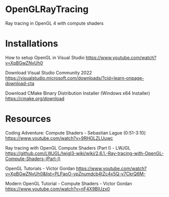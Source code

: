 # OpenGLRayTracing
Ray tracing in OpenGL 4 with compute shaders

# Installations
How to setup OpenGL in Visual Studio
https://www.youtube.com/watch?v=XpBGwZNyUh0

Download Visual Studio Community 2022
https://visualstudio.microsoft.com/downloads/?cid=learn-onpage-download-cta

Download CMake Binary Distribution Installer (Windows x64 Installer)
https://cmake.org/download

# Resources
Coding Adventure: Compute Shaders - Sebastian Lague (0:51-3:10)
https://www.youtube.com/watch?v=9RHGLZLUuwc

Ray tracing with OpenGL Compute Shaders (Part I) - LWJGL
https://github.com/LWJGL/lwjgl3-wiki/wiki/2.6.1.-Ray-tracing-with-OpenGL-Compute-Shaders-(Part-I)

OpenGL Tutorials - Victor Gordan
https://www.youtube.com/watch?v=XpBGwZNyUh0&list=PLPaoO-vpZnumdcb4tZc4x5Q-v7CkrQ6M-

Modern OpenGL Tutorial - Compute Shaders - Victor Gordan
https://www.youtube.com/watch?v=nF4X9BIUzx0
